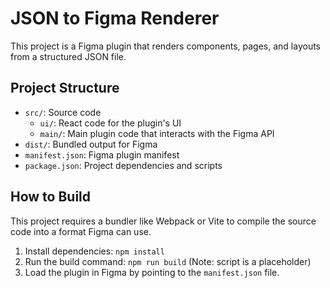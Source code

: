 # JSON to Figma Renderer

This project is a Figma plugin that renders components, pages, and layouts from a structured JSON file.

## Project Structure

- `src/`: Source code
  - `ui/`: React code for the plugin's UI
  - `main/`: Main plugin code that interacts with the Figma API
- `dist/`: Bundled output for Figma
- `manifest.json`: Figma plugin manifest
- `package.json`: Project dependencies and scripts

## How to Build

This project requires a bundler like Webpack or Vite to compile the source code into a format Figma can use.

1.  Install dependencies: `npm install`
2.  Run the build command: `npm run build` (Note: script is a placeholder)
3.  Load the plugin in Figma by pointing to the `manifest.json` file.
